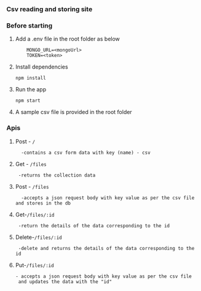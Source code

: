 ### Csv reading and storing site

### Before starting 
1. Add a .env file in the root folder as below
    ```
        MONGO_URL=<mongoUrl>
        TOKEN=<token>
    ```

2. Install dependencies
    ```
    npm install
    ```
3. Run the app
    ```
    npm start
    ```
4. A sample csv file is provided in the root folder

### Apis

1. Post -  `/`
    ```
      -contains a csv form data with key (name) - csv
    ```
    
2. Get - `/files`
    ```
     -returns the collection data
    ```
    
3. Post - `/files`
   ```     
     -accepts a json request body with key value as per the csv file and stores in the db
    ```
4. Get-`/files/:id`
    ```
     -return the details of the data corresponding to the id
    ```
    
5. Delete-`/files/:id`
    ```
     -delete and returns the details of the data corresponding to the id
    ```
6. Put-`/files/:id`
    ```
    - accepts a json request body with key value as per the csv file 
     and updates the data with the "id"
    ```
     


